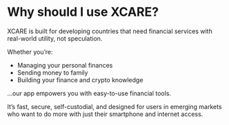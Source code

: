 # Why should I use XCARE?

XCARE is built for developing countries that need financial services with real-world utility, not speculation.

Whether you’re:

* Managing your personal finances
* Sending money to family
* Building your finance and crypto knowledge

…our app empowers you with easy-to-use financial tools.

It’s fast, secure, self-custodial, and designed for users in emerging markets who want to do more with just their smartphone and internet access.
